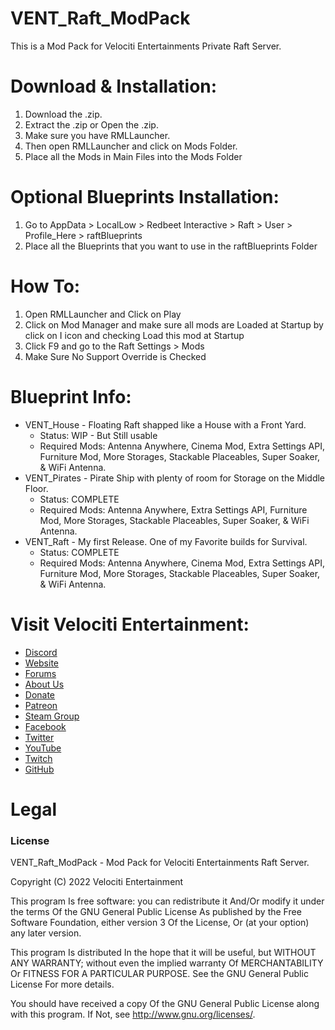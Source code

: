# VENT_Raft_ModPack
This is a Mod Pack for Velociti Entertainments Private Raft Server.

# Download & Installation:
1) Download the .zip.
2) Extract the .zip or Open the .zip.
3) Make sure you have RMLLauncher.
4) Then open RMLLauncher and click on Mods Folder.
5) Place all the Mods in Main Files into the Mods Folder

# Optional Blueprints Installation:
1) Go to AppData > LocalLow > Redbeet Interactive > Raft > User > Profile_Here > raftBlueprints
2) Place all the Blueprints that you want to use in the raftBlueprints Folder

# How To:
1) Open RMLLauncher and Click on Play
2) Click on Mod Manager and make sure all mods are Loaded at Startup by click on I icon and checking Load this mod at Startup
3) Click F9 and go to the Raft Settings > Mods
4) Make Sure No Support Override is Checked

# Blueprint Info:
* VENT_House - Floating Raft shapped like a House with a Front Yard.
  * Status: WIP - But Still usable
  * Required Mods: Antenna Anywhere, Cinema Mod, Extra Settings API, Furniture Mod, More Storages, Stackable Placeables, Super Soaker, & WiFi Antenna.
* VENT_Pirates - Pirate Ship with plenty of room for Storage on the Middle Floor.
  * Status: COMPLETE
  * Required Mods: Antenna Anywhere, Extra Settings API, Furniture Mod, More Storages, Stackable Placeables, Super Soaker, & WiFi Antenna.
* VENT_Raft - My first Release. One of my Favorite builds for Survival.
  * Status: COMPLETE
  * Required Mods: Antenna Anywhere, Cinema Mod, Extra Settings API, Furniture Mod, More Storages, Stackable Placeables, Super Soaker, & WiFi Antenna.

# Visit Velociti Entertainment:
* [Discord]( https://discord.velocitientertainment.com )
* [Website]( https://velocitientertainment.com )
* [Forums]( https://velocitientertainment.com/forum )
* [About Us]( https://velocitientertainment.com/pc-gaming )
* [Donate]( https://velocitientertainment.com/donations )
* [Patreon]( https://www.patreon.com/VelocitiEntertainment?fan_landing=true )
* [Steam Group]( https://steamcommunity.com/groups/velocitientertainment )
* [Facebook]( https://facebook.com/VelocitiEntertainment )
* [Twitter]( https://twitter.com/VelocitiEnt )
* [YouTube]( https://youtube.com/user/HumanTree92 )
* [Twitch]( https://twitch.tv/humantree92 )
* [GitHub]( https://github.com/HumanTree92 )

# Legal
### License
VENT_Raft_ModPack - Mod Pack for Velociti Entertainments Raft Server.

Copyright (C) 2022 Velociti Entertainment

This program Is free software: you can redistribute it And/Or modify it under the terms Of the GNU General Public License As published by the Free Software Foundation, either version 3 Of the License, Or (at your option) any later version.

This program Is distributed In the hope that it will be useful, but WITHOUT ANY WARRANTY; without even the implied warranty Of MERCHANTABILITY Or FITNESS FOR A PARTICULAR PURPOSE. See the GNU General Public License For more details.

You should have received a copy Of the GNU General Public License along with this program. If Not, see http://www.gnu.org/licenses/.
